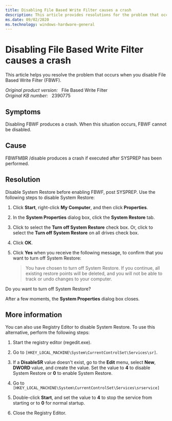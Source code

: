 ```yaml
---
title: Disabling File Based Write Filter causes a crash
description: This article provides resolutions for the problem that occurs when you disable File Based Write Filter.
ms.date: 09/02/2020
ms.technology: windows-hardware-general
---
```

# Disabling File Based Write Filter causes a crash

This article helps you resolve the problem that occurs when you disable File Based Write Filter (FBWF).

_Original product version:_ &nbsp; File Based Write Filter  
_Original KB number:_ &nbsp; 2390775

## Symptoms

Disabling FBWF produces a crash. When this situation occurs, FBWF cannot be disabled.

## Cause

FBWFMBR /disable produces a crash if executed after SYSPREP has been performed.

## Resolution

Disable System Restore before enabling FBWF, post SYSPREP. Use the following steps to disable System Restore:

1. Click **Start**, right-click **My Computer**, and then click **Properties**.
2. In the **System Properties** dialog box, click the **System Restore** tab.
3. Click to select the **Turn off System Restore** check box. Or, click to select the **Turn off System Restore** on all drives check box.
4. Click **OK**.
5. Click **Yes** when you receive the following message, to confirm that you want to turn off System Restore:

    > You have chosen to turn off System Restore. If you continue, all existing restore points will be deleted, and you will not be able to track or undo changes to your computer.

Do you want to turn off System Restore?

After a few moments, the **System Properties** dialog box closes.

## More information

You can also use Registry Editor to disable System Restore. To use this alternative, perform the following steps:

1. Start the registry editor (regedit.exe).

1. Go to `[HKEY_LOCAL_MACHINE\System\CurrentControlSet\Services\sr]`.

1. If a **DisableSR** value doesn't exist, go to the **Edit** menu, select **New**, **DWORD** value, and create the value. Set the value to **4** to disable System Restore or **0** to enable System Restore.

1. Go to `[HKEY_LOCAL_MACHINE\System\CurrentControlSet\Services\srservice]`

1. Double-click **Start**, and set the value to **4** to stop the service from starting or to **0** for normal startup.

1. Close the Registry Editor.

